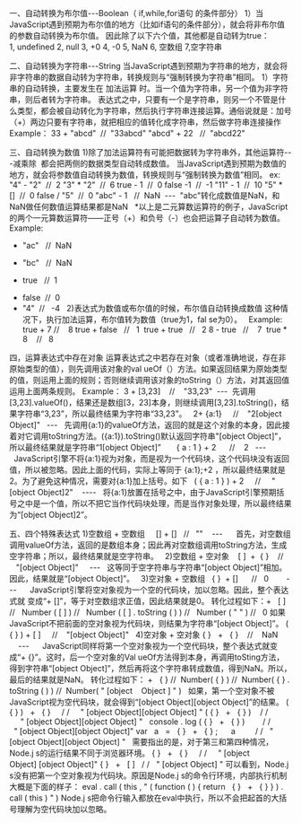 ﻿一、自动转换为布尔值---Boolean（ if,while,for语句 的条件部分）1）当JavaScript遇到预期为布尔值的地方（比如if语句的条件部分），就会将非布尔值的参数自动转换为布尔值。因此除了以下六个值，其他都是自动转为true：1, undefined2, null3, +04, -05, NaN6, 空数组7,空字符串二、自动转换为字符串---String当JavaScript遇到预期为字符串的地方，就会将非字符串的数据自动转为字符串，转换规则与“强制转换为字符串”相同。1）字符串的自动转换，主要发生在 加法运算 时。当一个值为字符串，另一个值为非字符串，则后者转为字符串。表达式之中，只要有一个是字符串，则另一个不管是什么类型，都会被自动转化为字符串，然后执行字符串连接运算。通俗说就是：加号（+）两边只要有字符串，就把相应的值转化成字符串，然后做字符串连接操作Example：33 + "abcd"  //  "33abcd""abcd" + 22   //  "abcd22"三、自动转换为数值1)除了加法运算符有可能把数据转为字符串外，其他运算符---减乘除  都会把两侧的数据类型自动转成数值。当JavaScript遇到预期为数值的地方，就会将参数值自动转换为数值，转换规则与“强制转换为数值”相同。ex:"4" - "2"  //  2"3" * "2"  //  6true - 1  //  0false -1  //  -1"11" - 1  //  10"5" * []  //  0false / "5"  //  0"abc" - 1   //  NaN  ---  "abc"转化成数值是NaN，和NaN做任何数值运算结果都是NaN *以上是二元算数运算符的例子，JavaScript的两个一元算数运算符——正号（+）和负号（-）也会把运算子自动转为数值。 Example:+ "ac"   //  NaN - "bc"   //  NaN + true   //  1 - false  //  0- "4"  //   -4 2)表达式为数值或布尔值的时候，布尔值自动转换成数值这种情况下，执行加法运算，布尔值转为数值（true为1，fal se为0）。 Example:true + 7 //    8true + false   //   1 true + true   //   28 - true   //    7 true * 8    //   8四，运算表达式中存在对象运算表达式之中若存在对象（或者准确地说，存在非原始类型的值），则先调用该对象的val ueOf（）方法。如果返回结果为原始类型的值，则运用上面的规则；否则继续调用该对象的toString（）方法，对其返回值运用上面两条规则。Example：3 + [3,23]    //    "33,23"  ---  先调用[3,23].valueOf()，结果还是数组[3，23]本身，则继续调用[3,23].toString()，结果字符串“3,23”，所以最终结果为字符串“33,23”。 2+ {a:1}     //    "2[object Object]"   ---   先调用{a:1}的valueOf方法，返回的就是这个对象的本身，因此接着对它调用toString方法。({a:1}).toString()默认返回字符串"[object Object]"，所以最终结果就是字符串“1[object Object]”   { a : 1 } + 2      //    2   ---   JavaScript引擎不将{a:1}视为对象，而是视为一个代码块，这个代码块没有返回值，所以被忽略。因此上面的代码，实际上等同于 {a:1};+2 ，所以最终结果就是2。为了避免这种情况，需要对{a:1}加上括号。如下 ( { a : 1 } ) + 2     //     "[object Object]2"    ----   将{a:1}放置在括号之中，由于JavaScript引擎预期括号之中是一个值，所以不把它当作代码块处理，而是当作对象处理，所以最终结果为“[object Object]2”。五、四个特殊表达式1)空数组 + 空数组    [] + []   //   ""    ---      首先，对空数组调用valueOf方法，返回的是数组本身；因此再对空数组调用toString方法，生成空字符串；所以，最终结果就是空字符串。 2)空数组 + 空对象   [ ]  +  { }    //    "[object Object]"     ---   这等同于空字符串与字符串“[object Object]”相加。因此，结果就是“[object Object]”。 3)空对象 + 空数组  { }  + []      //   0        ---      JavaScript引擎将空对象视为一个空的代码块，加以忽略。因此，整个表达式就变成“+ []”，等于对空数组求正值，因此结果就是0。转化过程如下：+   [ ]//   Number ( [ ] )//   Number ( [ ] . toString ( ) )//   Number ( " " )//   0如果JavaScript不把前面的空对象视为代码块，则结果为字符串“[object Object]”。( { } ) + [ ]     //    "[object Object]" 4)空对象 + 空对象{ }   +   { }    //    NaN     ---      JavaScript同样将第一个空对象视为一个空代码块，整个表达式就变成“+ {}”。这时，后一个空对象的Val ueOf方法得到本身，再调用toSting方法，得到字符串“[object Object]”，然后再将这个字符串转成数值，得到NaN。所以，最后的结果就是NaN。转化过程如下： +   { }//  Number( { } )//  Number( { } . toString ( ) )//  Number( " [object    Object ] " ) 如果，第一个空对象不被JavaScript视为空代码块，就会得到“[object Object][object Object]”的结果。( { } )   +   { }     / /     " [object Object][object Object] "( { }   +   { } )    / /      " [object Object][object Object] "  console . log ( { }   +   { } )        / /   " [object Object][object Object]"var   a   =   { }   +   { } ;      a         / /   "[object Object][object Object] " 需要指出的是，对于第三和第四种情况，Node.j s的运行结果不同于浏览器环境。{ }   +   { }     / /     " [object Object] [object Object]"{ }   +   [ ]   / /   " [object Object] "可以看到，Node.j s没有把第一个空对象视为代码块。原因是Node.j s的命令行环境，内部执行机制大概是下面的样子：eval . call ( this , " ( function ( ) { return   { }   +   { } } ) . call ( this ) " )Node.j s把命令行输入都放在eval中执行，所以不会把起首的大括号理解为空代码块加以忽略。